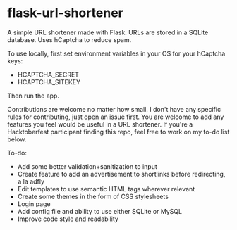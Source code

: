 # flask-url-shortener
A simple URL shortener made with Flask. URLs are stored in a SQLite database. Uses hCaptcha to reduce spam.

To use locally, first set environment variables in your OS for your hCaptcha keys:
-   HCAPTCHA_SECRET
-   HCAPTCHA_SITEKEY

Then run the app.

Contributions are welcome no matter how small. I don't have any specific rules for contributing, just open an issue first. You are welcome to add any features you feel would be useful in a URL shortener. If you're a Hacktoberfest participant finding this repo, feel free to work on my to-do list below.

To-do:

- Add some better validation+sanitization to input
- Create feature to add an advertisement to shortlinks before redirecting, a la adfly
- Edit templates to use semantic HTML tags wherever relevant
- Create some themes in the form of CSS stylesheets
- Login page
- Add config file and ability to use either SQLite or MySQL
- Improve code style and readability
